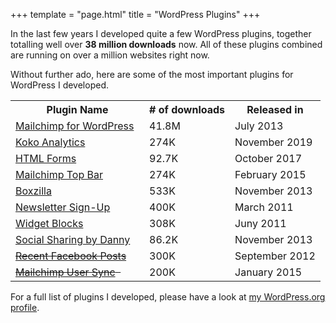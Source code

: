 +++
template = "page.html"
title = "WordPress Plugins"
+++

In the last few years I developed quite a few WordPress plugins, together totalling well over **38 million downloads** now. All of these plugins combined are running on over a million websites right now.

Without further ado, here are some of the most important plugins for WordPress I developed.

<table>
	<tr>
    	<th>Plugin Name</th>
        <th># of downloads</th>
        <th>Released in</th>
    </tr>
    <tr>
    	<td><a href="https://www.mc4wp.com/">Mailchimp for WordPress</a> &nbsp; <a href="https://github.com/ibericode/mailchimp-for-wordpress"><i class="icon icon-social-github"></i></a></td>
        <td id="mailchimp-for-wp-downloads">41.8M</td>
        <td>July 2013</td>
    </tr>
    <tr>
        <td><a href="https://wordpress.org/plugins/koko-analytics/">Koko Analytics</a> &nbsp; <a href="https://github.com/ibericode/koko-analytics"><i class="icon icon-social-github"></i></a></td>
        <td id="koko-analytics-downloads">274K</td>
        <td>November 2019</td>
    </tr>
    <tr>
        <td><a href="https://wordpress.org/plugins/html-forms/">HTML Forms</a> &nbsp; <a href="https://github.com/ibericode/html-forms"><i class="icon icon-social-github"></i></a></td>
        <td id="html-forms-downloads">92.7K</td>
        <td>October 2017</td>
    </tr>
     <tr>
    	<td><a href="https://wordpress.org/plugins/mailchimp-top-bar/">Mailchimp Top Bar</a> &nbsp; <a href="https://github.com/ibericode/mailchimp-top-bar"><i class="icon icon-social-github"></i></a></td>
        <td id="mailchimp-top-bar-downloads">274K</td>
        <td>February 2015</td>
    </tr>
    <tr>
        <td><a href="https://boxzillaplugin.com/">Boxzilla</a> &nbsp; <a href="https://github.com/ibericode/boxzilla-wp"><i class="icon icon-social-github"></i></a></td>
            <td id="boxzilla-downloads">533K</td>
            <td>November 2013</td>
     </tr>
    <tr>
    	<td><a href="http://wordpress.org/plugins/newsletter-sign-up/">Newsletter Sign-Up</a></td>
        <td id="newsletter-sign-up">400K</td>
        <td>March 2011</td>
    </tr>
    <tr>
    	<td><a href="https://wordpress.org/plugins/wysiwyg-widgets/">Widget Blocks</a></td>
        <td id="wysiwyg-widgets-downloads">308K</td>
        <td>Juny 2011</td>
    </tr>
    <tr>
    	<td><a href="https://wordpress.org/plugins/dvk-social-sharing/">Social Sharing by Danny</a></td>
        <td id="dvk-social-sharing-downloads">86.2K</td>
        <td>November 2013</td>
    </tr>
    <tr>
    	<td><s><a href="https://wordpress.org/plugins/recent-facebook-posts/">Recent Facebook Posts</a></s></td>
        <td>300K</td>
        <td>September 2012</td>
    </tr>
    <tr>
    <td><s><a href="https://wordpress.org/plugins/mailchimp-sync/">Mailchimp User Sync</a> &nbsp; <a href="https://github.com/ibericode/mailchimp-user-sync"><i class="icon icon-social-github"></i></a></s></td>
            <td>200K</td>
            <td>January 2015</td>
    </tr>
</table>


For a full list of plugins I developed, please have a look at [my WordPress.org profile](http://profiles.wordpress.org/dvankooten/).
